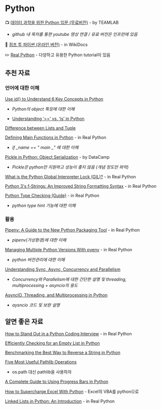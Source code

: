 # Python

📺 [데이터 과학을 위한 Python 입문 \(무료버전\)](https://github.com/TeamLab/introduction_to_python_TEAMLAB_MOOC) - by TEAMLAB  
  -  _github 내 목차를 통한 youtube 영상 연결 / 유료 버전은 인프런에 있음_

📘 [점프 투 파이썬 \(온라인 버전\)](https://wikidocs.net/book/1) - in WikiDocs

✏️ [Real Python](https://realpython.com) - 다양하고 유용한 Python tutorial이 있음

## 추천 자료

### 언어에 대한 이해

[Use id\(\) to Understand 6 Key Concepts in Python](https://medium.com/better-programming/use-id-to-understand-6-key-concepts-in-python-73e0bbd461ec)  
  -  _Python의 object 특징에 대한 이해_

* [Understanding ‘==’ vs. ‘is’ in Python](https://medium.com/better-programming/understanding-vs-is-in-python-2f8f7ae1dd23)

[Difference between Lists and Tuple](https://codeburst.io/difference-between-lists-and-tuple-9153fc329cd)

[Defining Main Functions in Python](https://realpython.com/python-main-function/) - in Real Python  
  -  _if  \_name  == " main \_" 에 대한 이해_

[Pickle in Python: Object Serialization](https://www.datacamp.com/community/tutorials/pickle-python-tutorial) - by DataCamp  
  -  _Pickle은 python만 지원하고 성능이 좋지 않음 \(개념 정도만 파악\)_

[What is the Python Global Interpreter Lock \(GIL\)?](https://realpython.com/python-gil/) - in Real Python

[Python 3's f-Strings: An Improved String Formatting Syntax](https://realpython.com/python-f-strings/) - in Real Python

[Python Type Checking \(Guide\)](https://realpython.com/python-type-checking%20) - in Real Python  
  -  _python type hint 기능에 대한 이해_

### 활용

[Pipenv: A Guide to the New Python Packaging Tool](https://realpython.com/pipenv-guide/) - in Real Python  
  -  _pipenv\(가상환경\)에 대한 이해_

[Managing Multiple Python Versions With pyenv](https://realpython.com/intro-to-pyenv/) - in Real Python  
  -  _python 버전관리에 대한 이해_

[Understanding Sync, Async, Concurrency and Parallelism](https://medium.com/swlh/understanding-sync-async-concurrency-and-parallelism-166686008fa4)  
  -  _Concurrency와 Parallelism에 대한 간단한 설명 및 threading, multiprocessing + asyncio의 용도_

[AsyncIO, Threading, and Multiprocessing in Python](https://medium.com/analytics-vidhya/asyncio-threading-and-multiprocessing-in-python-4f5ff6ca75e8)  
  -  _aysncio 코드 및 보완 설명_

## 알면 좋은 자료

[How to Stand Out in a Python Coding Interview](https://realpython.com/python-coding-interview-tips/) - in Real Python

[Efficiently Checking for an Empty List in Python ](https://medium.com/swlh/efficiently-checking-for-an-empty-list-in-python-76b76099fbd3)

[Benchmarking the Best Way to Reverse a String in Python](https://medium.com/better-programming/benchmarking-the-best-way-to-reverse-a-string-in-python-9c73d87b1b1a)

[Five Most Useful Pathlib Operations](https://medium.com/swlh/five-most-useful-pathlib-operations-77f9c96790b3)  
  - os.path 대신 pathlib을 사용하자 

[A Complete Guide to Using Progress Bars in Python](https://towardsdatascience.com/a-complete-guide-to-using-progress-bars-in-python-aa7f4130cda8)

[How to Supercharge Excel With Python](https://towardsdatascience.com/how-to-supercharge-excel-with-python-726b0f8e22c2) - Excel의 VBA를 python으로

[Linked Lists in Python: An Introduction](https://realpython.com/linked-lists-python/#performance-comparison-lists-vs-linked-lists) - in Real Python

